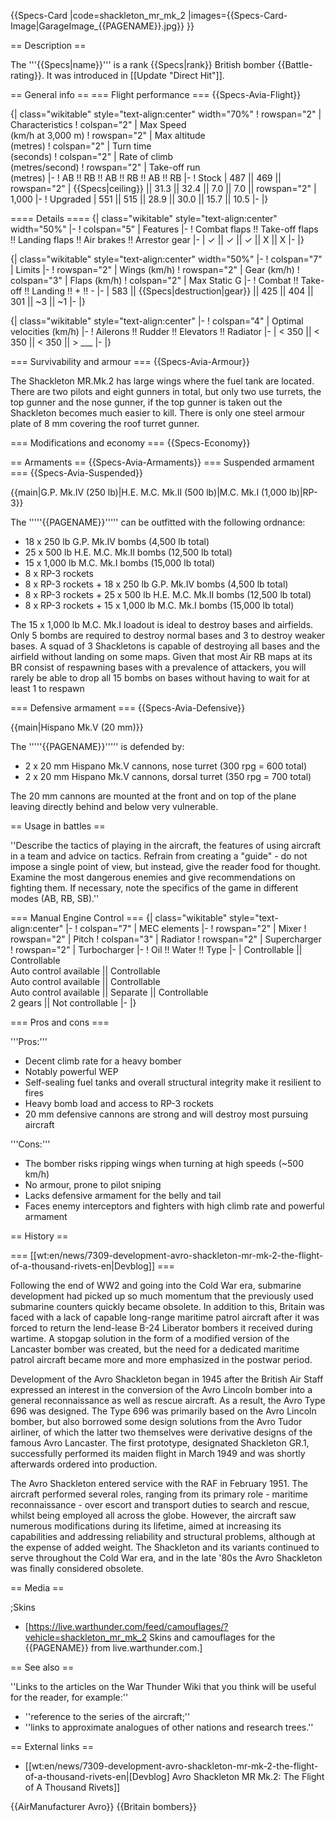{{Specs-Card
|code=shackleton_mr_mk_2
|images={{Specs-Card-Image|GarageImage_{{PAGENAME}}.jpg}}
}}

== Description ==

<!-- ''In the description, the first part should be about the history of and the creation and combat usage of the aircraft, as well as its key features. In the second part, tell the reader about the aircraft in the game. Insert a screenshot of the vehicle, so that if the novice player does not remember the vehicle by name, he will immediately understand what kind of vehicle the article is talking about.'' -->

The '''{{Specs|name}}''' is a rank {{Specs|rank}} British bomber {{Battle-rating}}. It was introduced in [[Update "Direct Hit"]].

== General info ==
=== Flight performance ===
{{Specs-Avia-Flight}}

<!-- ''Describe how the aircraft behaves in the air. Speed, manoeuvrability, acceleration and allowable loads - these are the most important characteristics of the vehicle.'' -->

{| class="wikitable" style="text-align:center" width="70%"
! rowspan="2" | Characteristics
! colspan="2" | Max Speed<br>(km/h at 3,000 m)
! rowspan="2" | Max altitude<br>(metres)
! colspan="2" | Turn time<br>(seconds)
! colspan="2" | Rate of climb<br>(metres/second)
! rowspan="2" | Take-off run<br>(metres)
|-
! AB !! RB !! AB !! RB !! AB !! RB
|-
! Stock
| 487 || 469 || rowspan="2" | {{Specs|ceiling}} || 31.3 || 32.4 || 7.0 || 7.0 || rowspan="2" | 1,000
|-
! Upgraded
| 551 || 515 || 28.9 || 30.0 || 15.7 || 10.5
|-
|}

==== Details ====
{| class="wikitable" style="text-align:center" width="50%"
|-
! colspan="5" | Features
|-
! Combat flaps !! Take-off flaps !! Landing flaps !! Air brakes !! Arrestor gear
|-
| ✓ || ✓ || ✓ || X || X <!-- ✓ -->
|-
|}

{| class="wikitable" style="text-align:center" width="50%"
|-
! colspan="7" | Limits
|-
! rowspan="2" | Wings (km/h)
! rowspan="2" | Gear (km/h)
! colspan="3" | Flaps (km/h)
! colspan="2" | Max Static G
|-
! Combat !! Take-off !! Landing !! + !! -
|-
| 583<!--{{Specs|destruction|body}}--> || {{Specs|destruction|gear}} || 425 || 404 || 301 || ~3 || ~1
|-
|}

{| class="wikitable" style="text-align:center"
|-
! colspan="4" | Optimal velocities (km/h)
|-
! Ailerons !! Rudder !! Elevators !! Radiator
|-
| < 350 || < 350 || < 350 || > \_\_\_
|-
|}

=== Survivability and armour ===
{{Specs-Avia-Armour}}

<!-- ''Examine the survivability of the aircraft. Note how vulnerable the structure is and how secure the pilot is, whether the fuel tanks are armoured, etc. Describe the armour, if there is any, and also mention the vulnerability of other critical aircraft systems.'' -->

The Shackleton MR.Mk.2 has large wings where the fuel tank are located. There are two pilots and eight gunners in total, but only two use turrets, the top gunner and the nose gunner, if the top gunner is taken out the Shackleton becomes much easier to kill. There is only one steel armour plate of 8 mm covering the roof turret gunner.

=== Modifications and economy ===
{{Specs-Economy}}

== Armaments ==
{{Specs-Avia-Armaments}}
=== Suspended armament ===
{{Specs-Avia-Suspended}}

<!-- ''Describe the aircraft's suspended armament: additional cannons under the wings, bombs, rockets and torpedoes. This section is especially important for bombers and attackers. If there is no suspended weaponry remove this subsection.'' -->

{{main|G.P. Mk.IV (250 lb)|H.E. M.C. Mk.II (500 lb)|M.C. Mk.I (1,000 lb)|RP-3}}

The '''''{{PAGENAME}}''''' can be outfitted with the following ordnance:

- 18 x 250 lb G.P. Mk.IV bombs (4,500 lb total)
- 25 x 500 lb H.E. M.C. Mk.II bombs (12,500 lb total)
- 15 x 1,000 lb M.C. Mk.I bombs (15,000 lb total)
- 8 x RP-3 rockets
- 8 x RP-3 rockets + 18 x 250 lb G.P. Mk.IV bombs (4,500 lb total)
- 8 x RP-3 rockets + 25 x 500 lb H.E. M.C. Mk.II bombs (12,500 lb total)
- 8 x RP-3 rockets + 15 x 1,000 lb M.C. Mk.I bombs (15,000 lb total)

The 15 x 1,000 lb M.C. Mk.I loadout is ideal to destroy bases and airfields. Only 5 bombs are required to destroy normal bases and 3 to destroy weaker bases. A squad of 3 Shackletons is capable of destroying all bases and the airfield without landing on some maps. Given that most Air RB maps at its BR consist of respawning bases with a prevalence of attackers, you will rarely be able to drop all 15 bombs on bases without having to wait for at least 1 to respawn

=== Defensive armament ===
{{Specs-Avia-Defensive}}

<!-- ''Defensive armament with turret machine guns or cannons, crewed by gunners. Examine the number of gunners and what belts or drums are better to use. If defensive weaponry is not available, remove this subsection.'' -->

{{main|Hispano Mk.V (20 mm)}}

The '''''{{PAGENAME}}''''' is defended by:

- 2 x 20 mm Hispano Mk.V cannons, nose turret (300 rpg = 600 total)
- 2 x 20 mm Hispano Mk.V cannons, dorsal turret (350 rpg = 700 total)

The 20 mm cannons are mounted at the front and on top of the plane leaving directly behind and below very vulnerable.

== Usage in battles ==

<!-- ''Describe the tactics of playing in the aircraft, the features of using aircraft in a team and advice on tactics. Refrain from creating a "guide" - do not impose a single point of view, but instead, give the reader food for thought. Examine the most dangerous enemies and give recommendations on fighting them. If necessary, note the specifics of the game in different modes (AB, RB, SB).'' -->

''Describe the tactics of playing in the aircraft, the features of using aircraft in a team and advice on tactics. Refrain from creating a "guide" - do not impose a single point of view, but instead, give the reader food for thought. Examine the most dangerous enemies and give recommendations on fighting them. If necessary, note the specifics of the game in different modes (AB, RB, SB).''

=== Manual Engine Control ===
{| class="wikitable" style="text-align:center"
|-
! colspan="7" | MEC elements
|-
! rowspan="2" | Mixer
! rowspan="2" | Pitch
! colspan="3" | Radiator
! rowspan="2" | Supercharger
! rowspan="2" | Turbocharger
|-
! Oil !! Water !! Type
|-
| Controllable || Controllable<br>Auto control available || Controllable<br>Auto control available || Controllable<br>Auto control available || Separate || Controllable<br>2 gears || Not controllable
|-
|}

=== Pros and cons ===

<!-- ''Summarise and briefly evaluate the vehicle in terms of its characteristics and combat effectiveness. Mark its pros and cons in the bulleted list. Try not to use more than 6 points for each of the characteristics. Avoid using categorical definitions such as "bad", "good" and the like - use substitutions with softer forms such as "inadequate" and "effective".'' -->

'''Pros:'''

- Decent climb rate for a heavy bomber
- Notably powerful WEP
- Self-sealing fuel tanks and overall structural integrity make it resilient to fires
- Heavy bomb load and access to RP-3 rockets
- 20 mm defensive cannons are strong and will destroy most pursuing aircraft

'''Cons:'''

- The bomber risks ripping wings when turning at high speeds (~500 km/h)
- No armour, prone to pilot sniping
- Lacks defensive armament for the belly and tail
- Faces enemy interceptors and fighters with high climb rate and powerful armament

== History ==

<!-- ''Describe the history of the creation and combat usage of the aircraft in more detail than in the introduction. If the historical reference turns out to be too long, take it to a separate article, taking a link to the article about the vehicle and adding a block "/History" (example: <nowiki>https://wiki.warthunder.com/(Vehicle-name)/History</nowiki>) and add a link to it here using the <code>main</code> template. Be sure to reference text and sources by using <code><nowiki><ref></ref></nowiki></code>, as well as adding them at the end of the article with <code><nowiki><references /></nowiki></code>. This section may also include the vehicle's dev blog entry (if applicable) and the in-game encyclopedia description (under <code><nowiki>=== In-game description ===</nowiki></code>, also if applicable).'' -->

=== [[wt:en/news/7309-development-avro-shackleton-mr-mk-2-the-flight-of-a-thousand-rivets-en|Devblog]] ===

Following the end of WW2 and going into the Cold War era, submarine development had picked up so much momentum that the previously used submarine counters quickly became obsolete. In addition to this, Britain was faced with a lack of capable long-range maritime patrol aircraft after it was forced to return the lend-lease B-24 Liberator bombers it received during wartime. A stopgap solution in the form of a modified version of the Lancaster bomber was created, but the need for a dedicated maritime patrol aircraft became more and more emphasized in the postwar period.

Development of the Avro Shackleton began in 1945 after the British Air Staff expressed an interest in the conversion of the Avro Lincoln bomber into a general reconnaissance as well as rescue aircraft. As a result, the Avro Type 696 was designed. The Type 696 was primarily based on the Avro Lincoln bomber, but also borrowed some design solutions from the Avro Tudor airliner, of which the latter two themselves were derivative designs of the famous Avro Lancaster. The first prototype, designated Shackleton GR.1, successfully performed its maiden flight in March 1949 and was shortly afterwards ordered into production.

The Avro Shackleton entered service with the RAF in February 1951. The aircraft performed several roles, ranging from its primary role - maritime reconnaissance - over escort and transport duties to search and rescue, whilst being employed all across the globe. However, the aircraft saw numerous modifications during its lifetime, aimed at increasing its capabilities and addressing reliability and structural problems, although at the expense of added weight. The Shackleton and its variants continued to serve throughout the Cold War era, and in the late '80s the Avro Shackleton was finally considered obsolete.

== Media ==

<!-- ''Excellent additions to the article would be video guides, screenshots from the game, and photos.'' -->

;Skins

- [https://live.warthunder.com/feed/camouflages/?vehicle=shackleton_mr_mk_2 Skins and camouflages for the {{PAGENAME}} from live.warthunder.com.]

== See also ==

<!-- ''Links to the articles on the War Thunder Wiki that you think will be useful for the reader, for example:''
* ''reference to the series of the aircraft;''
* ''links to approximate analogues of other nations and research trees.'' -->

''Links to the articles on the War Thunder Wiki that you think will be useful for the reader, for example:''

- ''reference to the series of the aircraft;''
- ''links to approximate analogues of other nations and research trees.''

== External links ==

<!-- ''Paste links to sources and external resources, such as:''
* ''topic on the official game forum;''
* ''other literature.'' -->

- [[wt:en/news/7309-development-avro-shackleton-mr-mk-2-the-flight-of-a-thousand-rivets-en|[Devblog] Avro Shackleton MR Mk.2: The Flight of A Thousand Rivets]]

{{AirManufacturer Avro}}
{{Britain bombers}}
